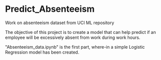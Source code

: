 # Predict_Absenteeism
Work on absenteeism dataset from UCI ML repository

The objective of this project is to create a model that can help predict if an employee will be excessively absent from work during work hours. 

"Absenteeism_data.ipynb" is the first part, where-in a simple Logistic Regression model has been created. 



